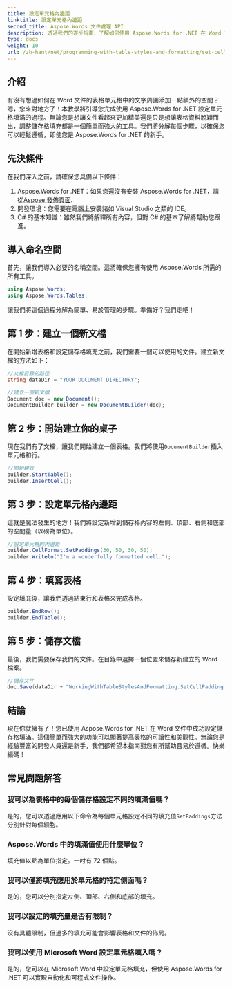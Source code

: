 ```yaml
---
title: 設定單元格內邊距
linktitle: 設定單元格內邊距
second_title: Aspose.Words 文件處理 API
description: 透過我們的逐步指南，了解如何使用 Aspose.Words for .NET 在 Word 文件中設定儲存格填充。輕鬆改進文件的表格格式。
type: docs
weight: 10
url: /zh-hant/net/programming-with-table-styles-and-formatting/set-cell-padding/
---
```

## 介紹

有沒有想過如何在 Word 文件的表格單元格中的文字周圍添加一點額外的空間？嗯，您來對地方了！本教學將引導您完成使用 Aspose.Words for .NET 設定單元格填滿的過程。無論您是想讓文件看起來更加精美還是只是想讓表格資料脫穎而出，調整儲存格填充都是一個簡單而強大的工具。我們將分解每個步驟，以確保您可以輕鬆遵循，即使您是 Aspose.Words for .NET 的新手。

## 先決條件

在我們深入之前，請確保您具備以下條件：

1. Aspose.Words for .NET：如果您還沒有安裝 Aspose.Words for .NET，請從[Aspose 發佈頁面](https://releases.aspose.com/words/net/).
2. 開發環境：您需要在電腦上安裝諸如 Visual Studio 之類的 IDE。
3. C# 的基本知識：雖然我們將解釋所有內容，但對 C# 的基本了解將幫助您跟進。

## 導入命名空間

首先，讓我們導入必要的名稱空間。這將確保您擁有使用 Aspose.Words 所需的所有工具。

```csharp
using Aspose.Words;
using Aspose.Words.Tables;
```

讓我們將這個過程分解為簡單、易於管理的步驟。準備好？我們走吧！

## 第 1 步：建立一個新文檔

在開始新增表格和設定儲存格填充之前，我們需要一個可以使用的文件。建立新文檔的方法如下：

```csharp
//文檔目錄的路徑
string dataDir = "YOUR DOCUMENT DIRECTORY";

//建立一個新文檔
Document doc = new Document();
DocumentBuilder builder = new DocumentBuilder(doc);
```

## 第 2 步：開始建立你的桌子

現在我們有了文檔，讓我們開始建立一個表格。我們將使用`DocumentBuilder`插入單元格和行。

```csharp
//開始建表
builder.StartTable();
builder.InsertCell();
```

## 第 3 步：設定單元格內邊距

這就是魔法發生的地方！我們將設定新增到儲存格內容的左側、頂部、右側和底部的空間量（以磅為單位）。

```csharp
//設定單元格的內邊距
builder.CellFormat.SetPaddings(30, 50, 30, 50);
builder.Writeln("I'm a wonderfully formatted cell.");
```

## 第 4 步：填寫表格

設定填充後，讓我們透過結束行和表格來完成表格。

```csharp
builder.EndRow();
builder.EndTable();
```

## 第 5 步：儲存文檔

最後，我們需要保存我們的文件。在目錄中選擇一個位置來儲存新建立的 Word 檔案。

```csharp
//儲存文件
doc.Save(dataDir + "WorkingWithTableStylesAndFormatting.SetCellPadding.docx");
```

## 結論

現在你就擁有了！您已使用 Aspose.Words for .NET 在 Word 文件中成功設定儲存格填滿。這個簡單而強大的功能可以顯著提高表格的可讀性和美觀性。無論您是經驗豐富的開發人員還是新手，我們都希望本指南對您有所幫助且易於遵循。快樂編碼！

## 常見問題解答

### 我可以為表格中的每個儲存格設定不同的填滿值嗎？
是的，您可以透過應用以下命令為每個單元格設定不同的填充值`SetPaddings`方法分別針對每個細胞。

### Aspose.Words 中的填滿值使用什麼單位？
填充值以點為單位指定。一吋有 72 個點。

### 我可以僅將填充應用於單元格的特定側面嗎？
是的，您可以分別指定左側、頂部、右側和底部的填充。

### 我可以設定的填充量是否有限制？
沒有具體限制，但過多的填充可能會影響表格和文件的佈局。

### 我可以使用 Microsoft Word 設定單元格填入嗎？
是的，您可以在 Microsoft Word 中設定單元格填充，但使用 Aspose.Words for .NET 可以實現自動化和可程式文件操作。